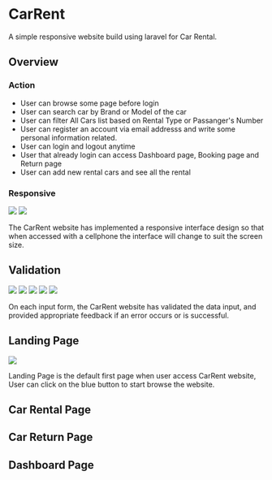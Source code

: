# CarRent

A simple responsive website build using laravel for Car Rental.

## Overview

### Action
- User can browse some page before login
- User can search car by Brand or Model of the car
- User can filter All Cars list based on Rental Type or Passanger's Number
- User can register an account via email addresss and write some personal information related.
- User can login and logout anytime
- User that already login can access Dashboard page, Booking page and Return page
- User can add new rental cars and see all the rental

### Responsive
![](/public/img/screenshots/landing_page_phone.png)
![](/public/img/screenshots/carRental_page_phone_1.png)

The CarRent website has implemented a responsive interface design so that when accessed with a cellphone the interface will change to suit the screen size.

## Validation
![](/public/img/screenshots/validation_noinput.png)
![](/public/img/screenshots/validation_invalidemail.png)
![](/public/img/screenshots/validation_wrongemailpassword.png)
![](/public/img/screenshots/validation_registrationcomplete.png)
![](/public/img/screenshots/validation_addednewcar.png)

On each input form, the CarRent website has validated the data input, and provided appropriate feedback if an error occurs or is successful.


## Landing Page

![](/public/img/screenshots/landing_page.png)

Landing Page is the default first page when user access CarRent website, User can click on the blue button to start browse the website.


## Car Rental Page

## Car Return Page

## Dashboard Page


